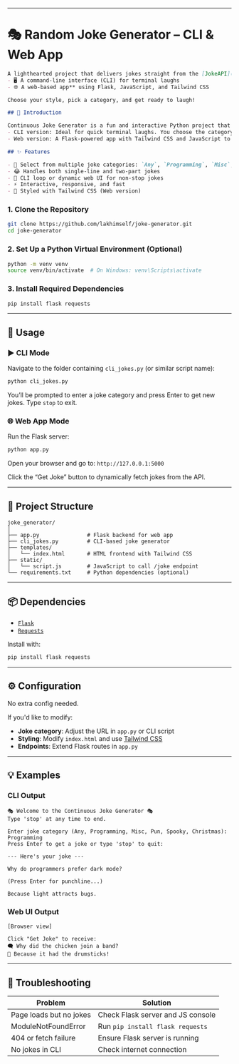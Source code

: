 

---
# 🎭 Random Joke Generator – CLI & Web App
````markdown
A lighthearted project that delivers jokes straight from the [JokeAPI](https://jokeapi.dev/) in two flavors:
- 🖥️ A command-line interface (CLI) for terminal laughs
- 🌐 A web-based app** using Flask, JavaScript, and Tailwind CSS

Choose your style, pick a category, and get ready to laugh!

## 🤹 Introduction

Continuous Joke Generator is a fun and interactive Python project that lets you fetch jokes in real-time using the JokeAPI. It comes in two versions:
- CLI version: Ideal for quick terminal laughs. You choose the category and keep getting jokes until you type "stop".
- Web version: A Flask-powered app with Tailwind CSS and JavaScript to deliver jokes dynamically in your browser.

## ✨ Features

- 🎯 Select from multiple joke categories: `Any`, `Programming`, `Misc`, `Pun`, `Spooky`, `Christmas`
- 😂 Handles both single-line and two-part jokes
- 🔁 CLI loop or dynamic web UI for non-stop jokes
- ⚡ Interactive, responsive, and fast
- 🌈 Styled with Tailwind CSS (Web version)

````
### 1. Clone the Repository

```bash
git clone https://github.com/lakhimself/joke-generator.git
cd joke-generator
````

### 2. Set Up a Python Virtual Environment (Optional)

```bash
python -m venv venv
source venv/bin/activate  # On Windows: venv\Scripts\activate
```

### 3. Install Required Dependencies

```bash
pip install flask requests
```

---

## 🚀 Usage

### ▶️ CLI Mode

Navigate to the folder containing `cli_jokes.py` (or similar script name):

```bash
python cli_jokes.py
```

You’ll be prompted to enter a joke category and press Enter to get new jokes. Type `stop` to exit.

### 🌐 Web App Mode

Run the Flask server:

```bash
python app.py
```

Open your browser and go to:
`http://127.0.0.1:5000`

Click the “Get Joke” button to dynamically fetch jokes from the API.

---

## 📂 Project Structure

```
joke_generator/
│
├── app.py               # Flask backend for web app
├── cli_jokes.py         # CLI-based joke generator
├── templates/
│   └── index.html       # HTML frontend with Tailwind CSS
├── static/
│   └── script.js        # JavaScript to call /joke endpoint
└── requirements.txt     # Python dependencies (optional)
```

---

## 📦 Dependencies

* [`Flask`](https://palletsprojects.com/p/flask/)
* [`Requests`](https://pypi.org/project/requests/)

Install with:

```bash
pip install flask requests
```

---

## ⚙️ Configuration

No extra config needed.

If you'd like to modify:

* **Joke category**: Adjust the URL in `app.py` or CLI script
* **Styling**: Modify `index.html` and use [Tailwind CSS](https://tailwindcss.com/)
* **Endpoints**: Extend Flask routes in `app.py`

---

## 💡 Examples

### CLI Output

```
🎭 Welcome to the Continuous Joke Generator 🎭
Type 'stop' at any time to end.

Enter joke category (Any, Programming, Misc, Pun, Spooky, Christmas): Programming
Press Enter to get a joke or type 'stop' to quit:

--- Here's your joke ---

Why do programmers prefer dark mode?

(Press Enter for punchline...)

Because light attracts bugs.
```

### Web UI Output

```text
[Browser view]

Click "Get Joke" to receive:
🗨️ Why did the chicken join a band?
🥁 Because it had the drumsticks!
```

---

## 🧯 Troubleshooting

| Problem                 | Solution                          |
| ----------------------- | --------------------------------- |
| Page loads but no jokes | Check Flask server and JS console |
| ModuleNotFoundError     | Run `pip install flask requests`  |
| 404 or fetch failure    | Ensure Flask server is running    |
| No jokes in CLI         | Check internet connection         |

